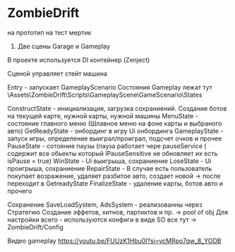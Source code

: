 # ZombieDrift
на прототип на тест мертик

1. Две сцены Garage и Gameplay 

В проекте используется DI контейнер (Zenject)

Сценой управляет стейт машина

Entry - запускает GameplayScenario
Состояния Gameplay лежат тут 
\Assets\ZombieDrift\Scripts\GameplayScene\GameScenario\States

ConstructState - инициализация, загрузка сохраниений. Создание ботов на текущей карте, нужной карты, нужной машины
MenuState - состояние главного меню (Шлавное меню на фоне карты и выбраного авто)
GetReadyState - онбординг в игру Ui онбординга
GameplayState - запуск игры, определение выиграл/проиграл, подсчет очков и прочее
PauseState - сотояние паузы (пауза работает чере pauseService ( содержит все обьекты который IPauseSensitive не обновляет их есть isPause = true)
WinState - Ui выигрыша, сохраниение
LoseState - Ui проигрыша, сохраниение 
RepairState - В случае есть пользователь покупает возражение, удаляет разбитое авто, создает новой -> после переходит в GetreadyState 
FinalizeState  - удаление карты, ботов авто и прочего

Сохранение SaveLoadSystem, AdsSystem  - реализованны через Стратегию
Создание эффетов, хитнов, партиктов и пр. -> pool of obj
Для настройки всего - используются конфиги в виде SO все тут -> ZombieDrift/Config

Видео gameplay https://youtu.be/FUUzK1Hbu0I?si=vcMRpo7qw_8_YODB